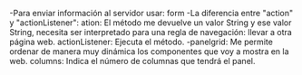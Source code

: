 -Para enviar información al servidor usar: form
-La diferencia entre "action" y "actionListener": 
    ation: El método me devuelve un valor String y ese valor String, necesita ser interpretado para una regla de navegación: llevar a otra página web.
    actionListener: Ejecuta el método.
-panelgrid: Me permite ordenar de manera muy dinámica los componentes que voy a mostra en la web.
    columns: Indica el número de columnas que tendrá el panel.        